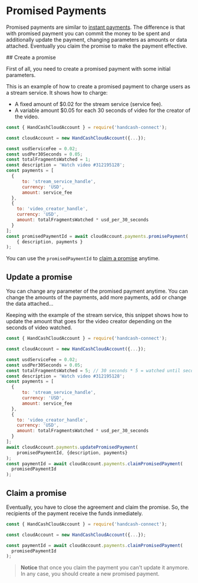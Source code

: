 # Promised Payments

Promised payments are similar to [instant payments](/payments.md). The difference is that with promised payment you can commit the money to be spent and additionally update the payment, changing parameters as amounts or data attached. Eventually you claim the promise to make the payment effective.

## Create a promise

First of all, you need to create a promised payment with some initial parameters.

This is an example of how to create a promised payment to charge users as a stream service. It shows how to charge:
- A fixed amount of $0.02 for the stream service (service fee).
- A variable amount $0.05 for each 30 seconds of video for the creator of the video.

```javascript
const { HandCashCloudAccount } = require('handcash-connect');

const cloudAccount = new HandCashCloudAccount({...});

const usdServiceFee = 0.02;
const usdPer30Seconds = 0.05;
const totalFragmentsWatched = 1;
const description = 'Watch video #312195128';
const payments = [
  { 
      to: 'stream_service_handle', 
      currency: 'USD', 
      amount: service_fee
  },
  {
    to: 'video_creator_handle',
    currency: 'USD',
    amount: totalFragmentsWatched * usd_per_30_seconds
  }
];
const promisedPaymentId = await cloudAccount.payments.promisePayment(
    { description, payments }
);
```

You can use the `promisedPaymentId` to [claim a promise](#claim-a-promise) anytime.

## Update a promise

You can change any parameter of the promised payment anytime. You can change the amounts of the payments, add more payments, add or change the data attached...

Keeping with the example of the stream service, this snippet shows how to update the amount that goes for the video creator depending on the seconds of video watched.

```javascript
const { HandCashCloudAccount } = require('handcash-connect');

const cloudAccount = new HandCashCloudAccount({...});

const usdServiceFee = 0.02;
const usdPer30Seconds = 0.05;
const totalFragmentsWatched = 5; // 30 seconds * 5 = watched until second 150
const description = 'Watch video #312195128';
const payments = [
  { 
      to: 'stream_service_handle', 
      currency: 'USD', 
      amount: service_fee
  },
  {
    to: 'video_creator_handle',
    currency: 'USD',
    amount: totalFragmentsWatched * usd_per_30_seconds
  }
];
await cloudAccount.payments.updatePromisedPayment(
    promisedPaymentId, {description, payments}
);
const paymentId = await cloudAccount.payments.claimPromisedPayment(
  promisedPaymentId
);
```

## Claim a promise

Eventually, you have to close the agreement and claim the promise. So, the recipients of the payment receive the funds inmediately.

```javascript
const { HandCashCloudAccount } = require('handcash-connect');

const cloudAccount = new HandCashCloudAccount({...});

const paymentId = await cloudAccount.payments.claimPromisedPayment(
  promisedPaymentId
);
```

> **Notice** that once you claim the payment you can't update it anymore. In any case, you should create a new promised payment.
